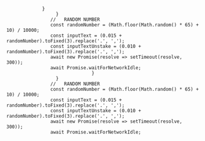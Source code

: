                  }
                      }
                    //   RANDOM NUMBER
                    const randomNumber = (Math.floor(Math.random() * 65) + 10) / 10000;
                    const inputText = (0.015 + randomNumber).toFixed(3).replace('.', ',');
                    const inputTextUnstake = (0.010 + randomNumber).toFixed(3).replace('.', ',');
                    await new Promise(resolve => setTimeout(resolve, 300));
                    await Promise.waitForNetworkIdle;
                                   }
                      }
                    //   RANDOM NUMBER
                    const randomNumber = (Math.floor(Math.random() * 65) + 10) / 10000;
                    const inputText = (0.015 + randomNumber).toFixed(3).replace('.', ',');
                    const inputTextUnstake = (0.010 + randomNumber).toFixed(3).replace('.', ',');
                    await new Promise(resolve => setTimeout(resolve, 300));
                    await Promise.waitForNetworkIdle;
                  
